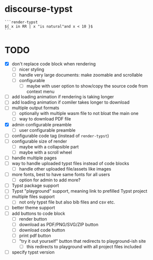 # discourse-typst

````
```render-typst
${ x in RR | x "is natural"and x < 10 }$
```
````

# TODO
- [x] don't replace code block when rendering
    - [ ] nicer styling
    - [ ] handle very large documents: make zoomable and scrollable
    - [ ] configurable
        - [ ] maybe with user option to show/copy the source code from context menu
- [ ] add loading animation if rendering is taking longer
- [ ] add loading animation if comiler takes longer to download
- [ ] multiple output formats
    - [ ] optionally with multiple wasm file to not bloat the main one
    - [ ] way to download PDF file
- [x] admin configurable preamble
    - [ ] user configurable preamble
- [ ] configurable code tag (instead of `render-typst`)
- [ ] configurable size of render
    - [ ] maybe with a collapsible part
    - [ ] maybe with a scroll wheel
- [ ] handle multiple pages
- [ ] way to handle uploaded typst files instead of code blocks
    - [ ] handle other uploaded file/assets like images
- [ ] more fonts, best to have same fonts for all users
    - [ ] option for admin to add more?
- [ ] Typst package support
- [ ] Typst "playground" support, meaning link to prefilled Typst project
- [ ] multiple files support
    - [ ] not only typst file but also bib files and csv etc.
- [ ] better theme support
- [ ] add buttons to code block
    - [ ] render button
    - [ ] download as PDF/PNG/SVG/ZIP button
    - [ ] download code button
    - [ ] print pdf button
    - [ ] "try it out yourself" button that redirects to playground-ish site
        - [ ] this redirects to playground with all project files included
- [ ] specify typst version
